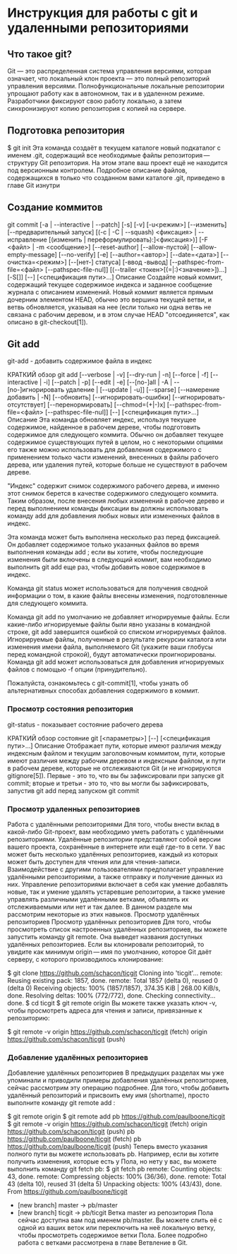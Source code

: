 ﻿# Инструкция для работы с git и удаленными репозиториями

## Что такое git?
Git — это распределенная система управления версиями, которая означает, что локальный клон проекта — это полный репозиторий управления версиями. Полнофункциональные локальные репозитории упрощают работу как в автономном, так и в удаленном режиме. Разработчики фиксируют свою работу локально, а затем синхронизируют копию репозитория с копией на сервере.

## Подготовка репозитория
 $ git init
 Эта команда создаёт в текущем каталоге новый подкаталог с именем .git, содержащий все необходимые файлы репозитория — структуру Git репозитория. На этом этапе ваш проект ещё не находится под версионным контролем. Подробное описание файлов, содержащихся в только что созданном вами каталоге .git, приведено в главе Git изнутри
## Создание коммитов
 git commit [-a | --interactive | --patch] [-s] [-v] [-u<режим>] [--изменить]
 [--предварительный запуск] [(-c | -C | --squash) <фиксация> | --исправление [(изменить | переформулировать):]<фиксация>)]
 [-F <файл> | -m <сообщение>] [--reset-author] [--allow-пустой]
 [--allow-empty-message] [--no-verify] [-e] [--author=<автор>]
 [--date=<дата>] [--очистка=<режим>] [--[нет-] статуса]
 [-ввод -вывод] [--pathspec-from-file=<файл> [--pathspec-file-nul]]
 [(--trailer <токен>[(=|:)<значение>])...] [-S[<keyid>]]
 [--] [<спецификация пути>...]
 Описание
 Создайте новый коммит, содержащий текущее содержимое индекса и заданное сообщение журнала с описанием изменений. Новый коммит является прямым дочерним элементом HEAD, обычно это вершина текущей ветви, и ветвь обновляется, указывая на нее (если только ни одна ветвь не связана с рабочим деревом, и в этом случае HEAD "отсоединяется", как описано в git-checkout[1]).
## Git add
 git-add - добавить содержимое файла в индекс

 КРАТКИЙ обзор
 git add [--verbose | -v] [--dry-run | -n] [--force | -f] [--interactive | -i] [--patch | -p]
 [--edit | -e] [--[no-]all | -A | --[no-]игнорировать удаление | [--update | -u]] [--sparse]
 [--намерение добавить | -N] [--обновить] [--игнорировать-ошибки] [--игнорировать-отсутствует] [--перенормировать]
 [--chmod=(+|-)x] [--pathspec-from-file=<файл> [--pathspec-file-nul]]
 [--] [<спецификация пути>...]
 Описание
 Эта команда обновляет индекс, используя текущее содержимое, найденное в рабочем дереве, чтобы подготовить содержимое для следующего коммита. Обычно он добавляет текущее содержимое существующих путей в целом, но с некоторыми опциями его также можно использовать для добавления содержимого с применением только части изменений, внесенных в файлы рабочего дерева, или удаления путей, которые больше не существуют в рабочем дереве.

 "Индекс" содержит снимок содержимого рабочего дерева, и именно этот снимок берется в качестве содержимого следующего коммита. Таким образом, после внесения любых изменений в рабочее дерево и перед выполнением команды фиксации вы должны использовать команду add для добавления любых новых или измененных файлов в индекс.

 Эта команда может быть выполнена несколько раз перед фиксацией. Он добавляет содержимое только указанных файлов во время выполнения команды add ; если вы хотите, чтобы последующие изменения были включены в следующий коммит, вам необходимо выполнить git add еще раз, чтобы добавить новое содержимое в индекс.

 Команда git status может использоваться для получения сводной информации о том, в какие файлы внесены изменения, подготовленные для следующего коммита.

 Команда git add по умолчанию не добавляет игнорируемые файлы. Если какие-либо игнорируемые файлы были явно указаны в командной строке, git add завершится ошибкой со списком игнорируемых файлов. Игнорируемые файлы, полученные в результате рекурсии каталога или изменения имени файла, выполняемого Git (укажите ваши глобусы перед командной строкой), будут автоматически проигнорированы. Команда git add может использоваться для добавления игнорируемых файлов с помощью -f опции (принудительно).

 Пожалуйста, ознакомьтесь с git-commit[1], чтобы узнать об альтернативных  способах добавления содержимого в коммит.


### Просмотр состояния репозитория
 git-status - показывает состояние рабочего дерева

 КРАТКИЙ обзор
 состояние git [<параметры>] [--] [<спецификация пути>...]
 Описание
 Отображает пути, которые имеют различия между индексным файлом и текущим заголовочным коммитом, пути, которые имеют различия между рабочим деревом и индексным файлом, и пути в рабочем дереве, которые не отслеживаются Git (и не игнорируются gitignore[5]). Первые - это то, что вы бы зафиксировали при запуске git commit; вторые и третьи - это то, что вы могли бы зафиксировать, запустив git add перед запуском git commit

### Просмотр удаленных репозиториев
 Работа с удалёнными репозиториями
 Для того, чтобы внести вклад в какой-либо Git-проект, вам необходимо уметь работать с удалёнными репозиториями. Удалённые репозитории представляют собой версии вашего проекта, сохранённые в интернете или ещё где-то в сети. У вас может быть несколько удалённых репозиториев, каждый из которых может быть доступен для чтения или для чтения-записи. Взаимодействие с другими пользователями предполагает управление удалёнными репозиториями, а также отправку и получение данных из них. Управление репозиториями включает в себя как умение добавлять новые, так и умение удалять устаревшие репозитории, а также умение управлять различными удалёнными ветками, объявлять их отслеживаемыми или нет и так далее. В данном разделе мы рассмотрим некоторые из этих навыков.
 Просмотр удалённых репозиториев
 Просмотр удалённых репозиториев
 Для того, чтобы просмотреть список настроенных удалённых репозиториев, вы можете запустить команду git remote. Она выведет названия доступных удалённых репозиториев. Если вы клонировали репозиторий, то увидите как минимум origin — имя по умолчанию, которое Git даёт серверу, с которого производилось клонирование:

 $ git clone https://github.com/schacon/ticgit
 Cloning into 'ticgit'...
 remote: Reusing existing pack: 1857, done.
 remote: Total 1857 (delta 0), reused 0 (delta 0)
 Receiving objects: 100% (1857/1857), 374.35 KiB | 268.00 KiB/s, done.
 Resolving deltas: 100% (772/772), done.
 Checking connectivity... done.
 $ cd ticgit
 $ git remote
 origin
 Вы можете также указать ключ -v, чтобы просмотреть адреса для чтения и записи, привязанные к репозиторию:

 $ git remote -v
 origin	https://github.com/schacon/ticgit (fetch)
 origin	https://github.com/schacon/ticgit (push)
 
### Добавление удалённых репозиториев
 Добавление удалённых репозиториев
 В предыдущих разделах мы уже упоминали и приводили примеры добавления удалённых репозиториев, сейчас рассмотрим эту операцию подробнее. Для того, чтобы добавить удалённый репозиторий и присвоить ему имя (shortname), просто выполните команду git remote add <shortname> <url>:

 $ git remote
 origin
 $ git remote add pb https://github.com/paulboone/ticgit
 $ git remote -v
 origin	https://github.com/schacon/ticgit (fetch)
 origin	https://github.com/schacon/ticgit (push)
 pb	https://github.com/paulboone/ticgit (fetch)
 pb	https://github.com/paulboone/ticgit (push)
 Теперь вместо указания полного пути вы можете использовать pb. Например, если вы хотите получить изменения, которые есть у Пола, но нету у вас, вы можете выполнить команду git fetch pb:
$ git fetch pb
 remote: Counting objects: 43, done.
 remote: Compressing objects: 100% (36/36), done.
 remote: Total 43 (delta 10), reused 31 (delta 5)
 Unpacking objects: 100% (43/43), done.
 From https://github.com/paulboone/ticgit
 * [new branch]      master     -> pb/master
 * [new branch]      ticgit     -> pb/ticgit
 Ветка master из репозитория Пола сейчас доступна вам под именем pb/master. Вы можете слить её с одной из ваших веток или переключить на неё локальную ветку, чтобы просмотреть содержимое ветки Пола. Более подробно работа с ветками рассмотрена в главе Ветвление в Git.
